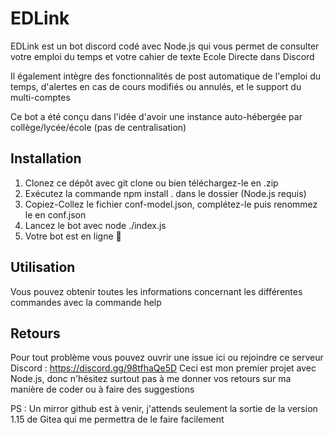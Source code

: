 # EDLink

EDLink est un bot discord codé avec Node.js qui vous permet de consulter votre emploi du temps  et votre cahier de texte Ecole Directe dans Discord

Il également intègre des fonctionnalités de post automatique de l'emploi du temps, d'alertes en cas de cours modifiés ou annulés, et le support du multi-comptes

Ce bot a été conçu dans l'idée d'avoir une instance auto-hébergée par collège/lycée/école (pas de centralisation)

## Installation

1. Clonez ce dépôt avec git clone ou bien téléchargez-le en .zip
2. Exécutez la commande npm install . dans le dossier (Node.js requis)
3. Copiez-Collez le fichier conf-model.json, complétez-le puis renommez le en conf.json
4. Lancez le bot avec node ./index.js
5. Votre bot est en ligne 🥳

## Utilisation

Vous pouvez obtenir toutes les informations concernant les différentes commandes avec la commande help

## Retours

Pour tout problème vous pouvez ouvrir une issue ici ou rejoindre ce serveur  Discord : https://discord.gg/98tfhaQe5D
Ceci est mon premier projet avec Node.js, donc n'hésitez surtout pas à me donner vos retours sur ma manière de coder ou à faire des suggestions

PS : Un mirror github est à venir, j'attends seulement la sortie de la version 1.15 de Gitea qui me permettra de le faire facilement
